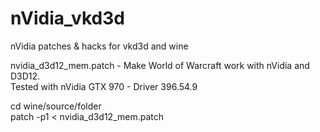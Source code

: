 # nVidia_vkd3d
nVidia patches &amp; hacks for vkd3d and wine

nvidia_d3d12_mem.patch - Make World of Warcraft work with nVidia and D3D12.  
Tested with nVidia GTX 970 - Driver 396.54.9  
  
cd wine/source/folder  
patch -p1 < nvidia_d3d12_mem.patch  
